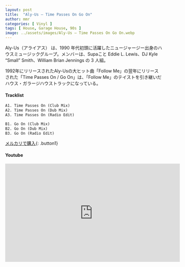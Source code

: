 ```yaml
---
layout: post
title:  "Aly-Us – Time Passes On Go On"
author: mmr
categories: [ Vinyl ]
tags: [ House, Garage House, 90s ]
image: ../assets/images/Aly-Us – Time Passes On Go On.webp
---
```


Aly-Us（アライアス） は、1990 年代初頭に活躍したニュージャージー出身のハウスミュージックグループ。メンバーは、Supaこと Eddie L. Lewis、DJ Kyle “Small” Smith、William Brian Jennings の 3 人組。

1992年にリリースされたAly-Usの大ヒット曲「Follow Me」の翌年にリリースされた「Time Passes On / Go On」は、「Follow Me」のテイストを引き継いだハウス・ガラージハウストラックになっている。

#### Tracklist
```md
A1. Time Passes On (Club Mix)
A2. Time Passes On (Dub Mix)
A3. Time Passes On (Radio Edit)

B1. Go On (Club Mix)
B2. Go On (Dub Mix)
B3. Go On (Radio Edit)
```

[メルカリで購入](https://jp.mercari.com/item/m16355087576?afid=6142608987){: .button1}

#### Youtube 
<iframe width="560" height="315" src="https://www.youtube.com/embed/u7lD876TJjQ?si=BEIcdPMmz68sAtj_" title="YouTube video player" frameborder="0" allow="accelerometer; autoplay; clipboard-write; encrypted-media; gyroscope; picture-in-picture; web-share" referrerpolicy="strict-origin-when-cross-origin" allowfullscreen></iframe>